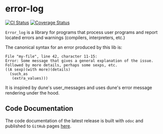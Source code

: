 # error-log

[![CI Status](https://github.com/mbarbin/error-log/workflows/ci/badge.svg)](https://github.com/mbarbin/error-log/actions/workflows/ci.yml)
[![Coverage Status](https://coveralls.io/repos/github/mbarbin/error-log/badge.svg?branch=main)](https://coveralls.io/github/mbarbin/error-log?branch=main)

`Error_log` is a library for programs that process user programs and report located errors and warnings (compilers, interpreters, etc.)

The canonical syntax for an error produced by this lib is:

```text
File "my-file", line 42, character 11-15:
Error: Some message that gives a general explanation of the issue.
Followed by more details, perhaps some sexps, etc.
((A sexp)(with more)(details)
  (such_as
   (extra_values)))
```

It is inspired by dune's user_messages and uses dune's error message rendering under the hood.

## Code Documentation

The code documentation of the latest release is built with `odoc` and published to `GitHub` pages [here](https://mbarbin.github.io/error-log).
